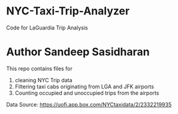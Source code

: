 # NYC-Taxi-Trip-Analyzer
Code for LaGuardia Trip Analysis

# Author Sandeep Sasidharan

This repo contains files for 

1. cleaning NYC Trip data
2. Filtering taxi cabs originating from LGA and JFK airports
3. Counting occupied and unoccupied trips from the airports

Data Source: https://uofi.app.box.com/NYCtaxidata/2/2332219935



